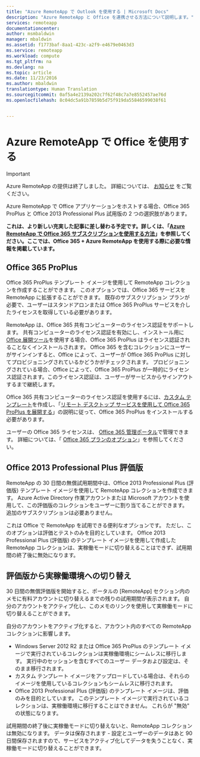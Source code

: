 ```yaml
---
title: "Azure RemoteApp で Outlook を使用する | Microsoft Docs"
description: "Azure RemoteApp と Office を連携させる方法について説明します。"
services: remoteapp
documentationcenter: 
author: msmbaldwin
manager: mbaldwin
ms.assetid: f1773baf-8aa1-423c-a2f9-e4679e0463d3
ms.service: remoteapp
ms.workload: compute
ms.tgt_pltfrm: na
ms.devlang: na
ms.topic: article
ms.date: 11/23/2016
ms.author: mbaldwin
translationtype: Human Translation
ms.sourcegitcommit: 0af5a4e2139a202c7f62f48c7a7e8552457ae76d
ms.openlocfilehash: 8c04dc5a91b7859b5d75f919da55846599038f61


---
```

# <a name="using-office-with-azure-remoteapp"></a>Azure RemoteApp で Office を使用する
> [!IMPORTANT]
> Azure RemoteApp の提供は終了しました。 詳細については、 [お知らせ](https://go.microsoft.com/fwlink/?linkid=821148) をご覧ください。
> 
> 

Azure RemoteApp で Office アプリケーションをホストする場合、Office 365 ProPlus と Office 2013 Professional Plus 試用版の 2 つの選択肢があります。

**これは、より新しい充実した記事に差し替わる予定です。詳しくは、「[Azure RemoteApp で Office 365 サブスクリプションを使用する方法](remoteapp-officesubscription.md)」を参照してください。ここでは、Office 365 + Azure RemoteApp を使用する際に必要な情報を掲載しています。**

## <a name="office-365-proplus"></a>Office 365 ProPlus
Office 365 ProPlus テンプレート イメージを使用して RemoteApp コレクションを作成することができます。 このオプションでは、Office 365 サービスを RemoteApp に拡張することができます。 既存のサブスクリプション プランが必要で、ユーザーはスタンドアロンまたは Office 365 ProPlus サービスを介したライセンスを取得している必要があります。

RemoteApp は、Office 365 共有コンピューターのライセンス認証をサポートします。 共有コンピューターのライセンス認証を有効にし、インストール用に [Office 展開ツール](http://www.microsoft.com/download/details.aspx?id=36778)を使用する場合、Office 365 ProPlus はライセンス認証されることなくインストールされます。 Office 365 を含むコレクションにユーザーがサインインすると、Office によって、ユーザーが Office 365 ProPlus に対してプロビジョニングされているかどうかがチェックされます。 プロビジョニングされている場合、Office によって、Office 365 ProPlus が一時的にライセンス認証されます。このライセンス認証は、ユーザーがサービスからサインアウトするまで継続します。

Office 365 共有コンピューターのライセンス認証を使用するには、[カスタム テンプレート](remoteapp-create-custom-image.md)を作成し、「[リモート デスクトップ サービスを使用して Office 365 ProPlus を展開する](https://technet.microsoft.com/library/dn782858.aspx)」の説明に従って、Office 365 ProPlus をインストールする必要があります。

ユーザーの Office 365 ライセンスは、 [Office 365 管理ポータル](https://portal.office365.com/)で管理できます。 詳細については、「 [Office 365 プランのオプション](http://technet.microsoft.com/library/office-365-plan-options.aspx)」を参照してください。  

## <a name="office-2013-professional-plus-trial"></a>Office 2013 Professional Plus 評価版
RemoteApp の 30 日間の無償試用期間中は、Office 2013 Professional Plus (評価版) テンプレート イメージを使用して RemoteApp コレクションを作成できます。 Azure Active Directory 作業アカウントまたは Microsoft アカウントを使用して、この評価版のコレクションをユーザーに割り当てることができます。 追加のサブスクリプションは必要ありません。

これは Office で RemoteApp を試用できる便利なオプションです。 ただし、このオプションは評価とテストのみを目的としています。 Office 2013 Professional Plus (評価版) のテンプレート イメージを使用して作成した RemoteApp コレクションは、実稼働モードに切り替えることはできず、試用期間の終了後に無効になります。

## <a name="switching-from-trial-to-production"></a>評価版から実稼働環境への切り替え
30 日間の無償評価版を開始すると、ポータルの [RemoteApp] セクション内のメモに有料アカウントに切り替えるまでの残りの試用期間が表示されます。 自分のアカウントをアクティブ化し、このメモのリンクを使用して実稼働モードに切り替えることができます。

自分のアカウントをアクティブ化すると、アカウント内のすべての RemoteApp コレクションに影響します。

* Windows Server 2012 R2 または Office 365 ProPlus のテンプレート イメージで実行されているコレクションは実稼働環境にシームレスに移行します。 実行中のセッションを含むすべてのユーザー データおよび設定は、そのまま移行されます。
* カスタム テンプレート イメージをアップロードしている場合は、それらのイメージを使用しているコレクションもシームレスに移行されます。
* Office 2013 Professional Plus (評価版) のテンプレート イメージは、評価のみを目的としています。 このテンプレート イメージで実行されているコレクションは、実稼働環境に移行することはできません。 これらが "無効" の状態になります。

試用期間の終了後に実稼働モードに切り替えないと、RemoteApp コレクションは無効になります。 データは保存されます - 設定とユーザーのデータはあと 90 日間保存されますので、サービスをアクティブ化してデータを失うことなく、実稼働モードに切り替えることができます。




<!--HONumber=Dec16_HO2-->


